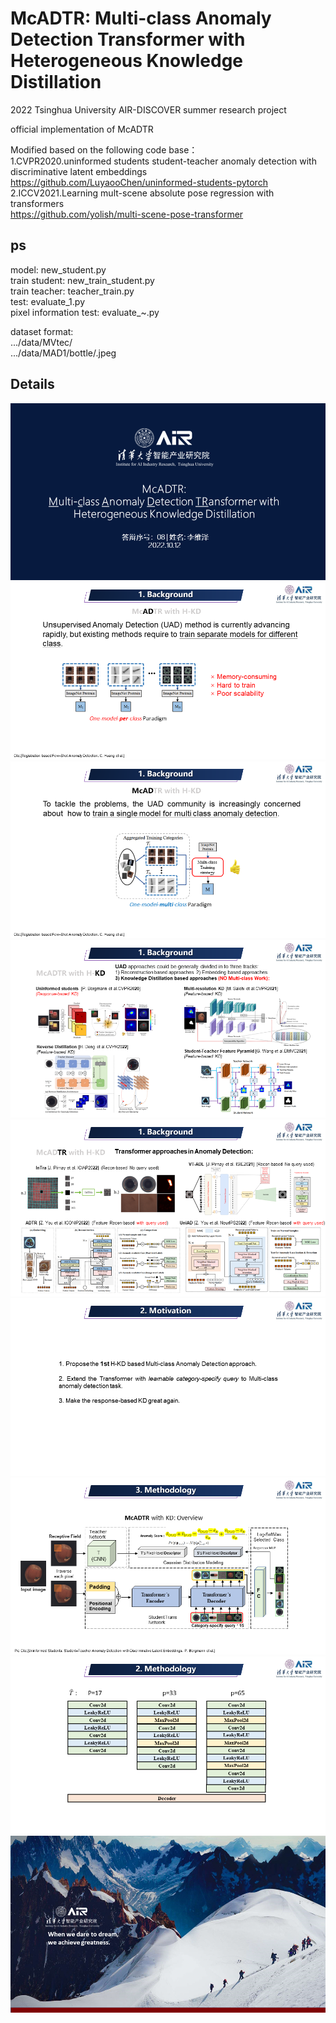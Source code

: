 # McADTR: Multi-class Anomaly Detection Transformer with Heterogeneous Knowledge Distillation
2022 Tsinghua University AIR-DISCOVER summer research project  

official implementation of McADTR  

Modified based on the following code base：   
1.CVPR2020.uninformed students student-teacher anomaly detection with discriminative latent embeddings  
https://github.com/LuyaooChen/uninformed-students-pytorch  
2.ICCV2021.Learning mult-scene absolute pose regression with transformers  
https://github.com/yolish/multi-scene-pose-transformer  

## ps
model: new_student.py  
train student: new_train_student.py  
train teacher: teacher_train.py  
test: evaluate_1.py  
pixel information test: evaluate_~.py  

dataset format:  
.../data/MVtec/  
.../data/MAD1/bottle/.jpeg  

## Details
![Alt text](https://github.com/EricLee0224/McADTR/blob/main/img/1.PNG)
![Alt text](https://github.com/EricLee0224/McADTR/blob/main/img/2.PNG)
![Alt text](https://github.com/EricLee0224/McADTR/blob/main/img/3.PNG)
![Alt text](https://github.com/EricLee0224/McADTR/blob/main/img/4.PNG)
![Alt text](https://github.com/EricLee0224/McADTR/blob/main/img/5.PNG)
![Alt text](https://github.com/EricLee0224/McADTR/blob/main/img/6.PNG)
![Alt text](https://github.com/EricLee0224/McADTR/blob/main/img/7.PNG)
![Alt text](https://github.com/EricLee0224/McADTR/blob/main/img/9.PNG)
![Alt text](https://github.com/EricLee0224/McADTR/blob/main/img/10.PNG)
